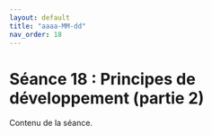 ```yaml
---
layout: default
title: "aaaa-MM-dd"
nav_order: 18
---
```


# Séance 18 : Principes de développement (partie 2)

Contenu de la séance.
